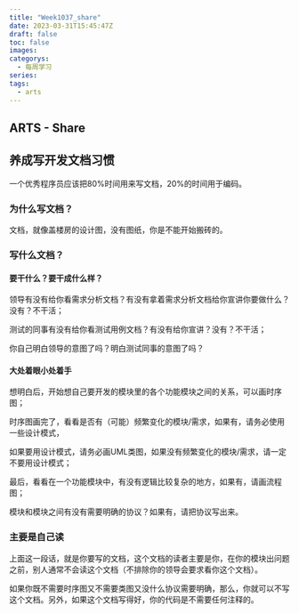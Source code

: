 ```yaml
---
title: "Week1037_share"
date: 2023-03-31T15:45:47Z
draft: false 
toc: false
images:
categorys:
  - 每周学习
series:
tags:
  - arts 
---
```


## ARTS - Share

## 养成写开发文档习惯

一个优秀程序员应该把80%时间用来写文档，20%的时间用于编码。



### 为什么写文档？

文档，就像盖楼房的设计图，没有图纸，你是不能开始搬砖的。



### 写什么文档？

#### 要干什么？要干成什么样？

领导有没有给你看需求分析文档？有没有拿着需求分析文档给你宣讲你要做什么？没有？不干活；

测试的同事有没有给你看测试用例文档？有没有给你宣讲？没有？不干活；

你自己明白领导的意图了吗？明白测试同事的意图了吗？

#### 大处着眼小处着手

想明白后，开始想自己要开发的模块里的各个功能模块之间的关系，可以画时序图；

时序图画完了，看看是否有（可能）频繁变化的模块/需求，如果有，请务必使用一些设计模式，

如果要用设计模式，请务必画UML类图，如果没有频繁变化的模块/需求，请一定不要用设计模式；

最后，看看在一个功能模块中，有没有逻辑比较复杂的地方，如果有，请画流程图；

模块和模块之间有没有需要明确的协议？如果有，请把协议写出来。



### 主要是自己读

上面这一段话，就是你要写的文档，这个文档的读者主要是你，在你的模块出问题之前，别人通常不会读这个文档（不排除你的领导会要求看你这个文档）。

如果你既不需要时序图又不需要类图又没什么协议需要明确，那么，你就可以不写这个文档。另外，如果这个文档写得好，你的代码是不需要任何注释的。